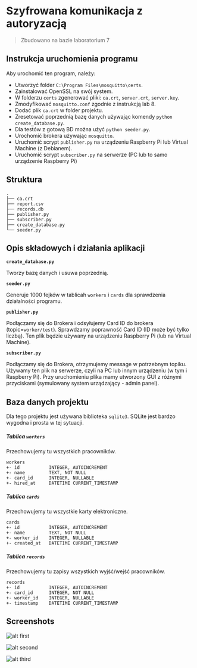 # Szyfrowana komunikacja z autoryzacją

   > Zbudowano na bazie laboratorium 7

## Instrukcja uruchomienia programu

Aby urochomić ten program, należy:
  - Utworzyć folder `C:\Program Files\mosquitto\certs`.
  - Zainstalować OpenSSL na swój system.
  - W folderzu `certs` zgenerować pliki: `ca.crt`, `server.crt`, `server.key`.
  - Zmodyfikować `mosquitto.conf` zgodnie z instrukcją lab 8.
  - Dodać plik `ca.crt` w folder projektu.
  - Zresetować poprzednią bazę danych używając komendy `python create_database.py`.
  - Dla testów z gotową BD można użyć `python seeder.py`.
  - Urochomić brokera używając `mosquitto`.
  - Uruchomić scrypt `publisher.py` na urządzeniu Raspberry Pi lub Virtual Machine (z Debianem).
  - Uruchomić scrypt `subscriber.py` na serwerze (PC lub to samo urządzenie Raspberry Pi)
  
## Struktura

```text
.
├── ca.crt
├── report.csv
├── records.db
├── publisher.py
├── subscriber.py
├── create_database.py
└── seeder.py
```

## Opis składowych i działania aplikacji

**`create_database.py`**

Tworzy bazę danych i usuwa poprzednią.

**`seeder.py`** 

Generuje 1000 fejków w tablicah `workers` i `cards` dla sprawdzenia działalności programu.

**`publisher.py`**

Podłączamy się do Brokera i odsyłujemy Card ID do brokera (topic=`worker/test`).
Sprawdzamy poprawność Card ID (ID może być tylko liczbą). Ten plik będzie używany na
urządzeniu Raspberry Pi (lub na Virtual Machine).

**`subscriber.py`**

Podłączamy się do Brokera, otrzymujemy message w potrzebnym topiku. Używamy ten plik na serwerze, czyli na 
PC lub innym urządzeniu (w tym i Raspberry Pi). Przy uruchomieniu plika mamy utworzony GUI z 
różnymi przyciskami (symulowany system urządzający - admin panel).

## Baza danych projektu

Dla tego projektu jest używana biblioteka `sqlite3`. SQLite jest bardzo wygodna i prosta w 
tej sytuacji.

##### Tablica `workers`

Przechowujemy tu wszystkich pracowników.
```text
workers
+- id           INTEGER, AUTOINCREMENT
+- name         TEXT, NOT NULL
+- card_id      INTEGER, NULLABLE
+- hired_at     DATETIME CURRENT_TIMESTAMP
```

##### Tablica `cards`
Przechowujemy tu wszystkie karty elektroniczne.
```text
cards
+- id           INTEGER, AUTOINCREMENT
+- name         TEXT, NOT NULL
+- worker_id    INTEGER, NULLABLE
+- created_at   DATETIME CURRENT_TIMESTAMP
```

##### Tablica `records`
Przechowujemy tu zapisy wszystkich wyjść/wejść pracowników.
```text
records
+- id           INTEGER, AUTOINCREMENT
+- card_id      INTEGER, NOT NULL
+- worker_id    INTEGER, NULLABLE
+- timestamp    DATETIME CURRENT_TIMESTAMP
```

## Screenshots

![alt first](https://imgur.com/vngDjtB.png])

![alt second](https://imgur.com/IY9fQ2z.png])

![alt third](https://imgur.com/9vnHAbh.png])